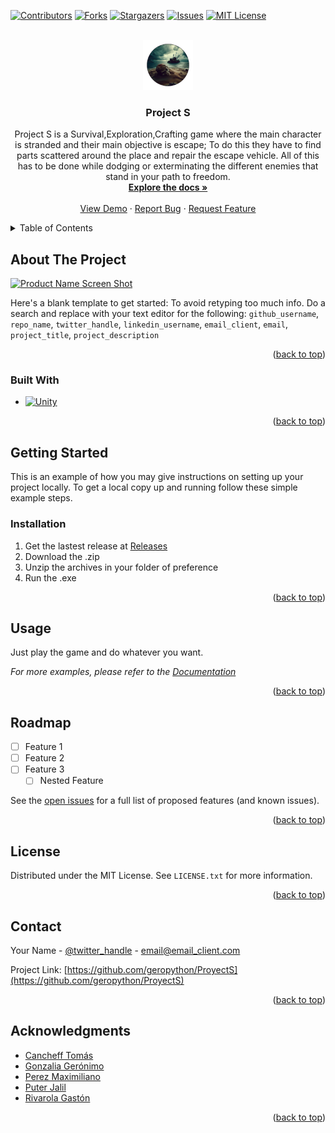 <a name="readme-top"></a>

[![Contributors][contributors-shield]][contributors-url]
[![Forks][forks-shield]][forks-url]
[![Stargazers][stars-shield]][stars-url]
[![Issues][issues-shield]][issues-url]
[![MIT License][license-shield]][license-url]



<!-- PROJECT LOGO -->
<br />
<div align="center">
  <a href="https://github.com/geropython/ProyectS">
    <img src="Wiki/logo.png" alt="Logo" width="80" height="80">
  </a>

<h3 align="center">Project S</h3>

  <p align="center">
    Project S is a Survival,Exploration,Crafting game where the main character is stranded and their main objective is escape; To do this they have to find parts scattered around the place and repair the escape vehicle. All of this has to be done while dodging or exterminating the different enemies that stand in your path to freedom.
    <br />
    <a href="https://github.com/geropython/ProyectS"><strong>Explore the docs »</strong></a>
    <br />
    <br />
    <a href="https://github.com/geropython/ProyectS">View Demo</a>
    ·
    <a href="https://github.com/geropython/ProyectS/issues">Report Bug</a>
    ·
    <a href="https://github.com/geropython/ProyectS/issues">Request Feature</a>
  </p>
</div>



<!-- TABLE OF CONTENTS -->
<details>
  <summary>Table of Contents</summary>
  <ol>
    <li>
      <a href="#about-the-project">About The Project</a>
      <ul>
        <li><a href="#built-with">Built With</a></li>
      </ul>
    </li>
    <li>
      <a href="#getting-started">Getting Started</a>
      <ul>
        <li><a href="#installation">Installation</a></li>
      </ul>
    </li>
    <li><a href="#usage">Usage</a></li>
    <li><a href="#roadmap">Roadmap</a></li>
    <li><a href="#license">License</a></li>
    <li><a href="#contact">Contact</a></li>
    <li><a href="#acknowledgments">Acknowledgments</a></li>
  </ol>
</details>



<!-- ABOUT THE PROJECT -->
## About The Project

[![Product Name Screen Shot][product-screenshot]](https://example.com)

Here's a blank template to get started: To avoid retyping too much info. Do a search and replace with your text editor for the following: `github_username`, `repo_name`, `twitter_handle`, `linkedin_username`, `email_client`, `email`, `project_title`, `project_description`

<p align="right">(<a href="#readme-top">back to top</a>)</p>



### Built With

* [![Unity][Unity.com]][Unity-url]

<p align="right">(<a href="#readme-top">back to top</a>)</p>



<!-- GETTING STARTED -->
## Getting Started

This is an example of how you may give instructions on setting up your project locally.
To get a local copy up and running follow these simple example steps.

### Installation

1. Get the lastest release at [Releases](https://github.com/geropython/ProyectS/releases)
2. Download the .zip
3. Unzip the archives in your folder of preference
4. Run the .exe

<p align="right">(<a href="#readme-top">back to top</a>)</p>



<!-- USAGE EXAMPLES -->
## Usage

Just play the game and do whatever you want.

_For more examples, please refer to the [Documentation](https://example.com)_

<p align="right">(<a href="#readme-top">back to top</a>)</p>



<!-- ROADMAP -->
## Roadmap

- [ ] Feature 1
- [ ] Feature 2
- [ ] Feature 3
    - [ ] Nested Feature

See the [open issues](https://github.com/geropython/ProyectS/issues) for a full list of proposed features (and known issues).

<p align="right">(<a href="#readme-top">back to top</a>)</p>



<!-- LICENSE -->
## License

Distributed under the MIT License. See `LICENSE.txt` for more information.

<p align="right">(<a href="#readme-top">back to top</a>)</p>



<!-- CONTACT -->
## Contact

Your Name - [@twitter_handle](https://twitter.com/twitter_handle) - email@email_client.com

Project Link: [https://github.com/geropython/ProyectS](https://github.com/geropython/ProyectS)

<p align="right">(<a href="#readme-top">back to top</a>)</p>



<!-- ACKNOWLEDGMENTS -->
## Acknowledgments

* [Cancheff Tomás](https://github.com/tomicancheff)
* [Gonzalia Gerónimo](https://github.com/geropython)
* [Perez Maximiliano](https://github.com/durzdor)
* [Puter Jalil](https://github.com/jalil96)
* [Rivarola Gastón](https://github.com/DaxterGaston)

<p align="right">(<a href="#readme-top">back to top</a>)</p>



<!-- MARKDOWN LINKS & IMAGES -->
[contributors-shield]: https://img.shields.io/github/contributors/geropython/ProyectS.svg?style=for-the-badge
[contributors-url]: https://github.com/geropython/ProyectS/graphs/contributors
[forks-shield]: https://img.shields.io/github/forks/geropython/ProyectS.svg?style=for-the-badge
[forks-url]: https://github.com/geropython/ProyectS/network/members
[stars-shield]: https://img.shields.io/github/stars/geropython/ProyectS.svg?style=for-the-badge
[stars-url]: https://github.com/geropython/ProyectS/stargazers
[issues-shield]: https://img.shields.io/github/issues/geropython/ProyectS.svg?style=for-the-badge
[issues-url]: https://github.com/geropython/ProyectS/issues
[license-shield]: https://img.shields.io/github/license/geropython/ProyectS.svg?style=for-the-badge
[license-url]: https://github.com/geropython/ProyectS/blob/master/LICENSE.txt
[linkedin-shield]: https://img.shields.io/badge/-LinkedIn-black.svg?style=for-the-badge&logo=linkedin&colorB=555
[linkedin-url]: https://linkedin.com/in/linkedin_username
[product-screenshot]: Wiki/screenshot.png
[Unity.com]: https://img.shields.io/badge/unity-000000?style=for-the-badge&logo=unity&logoColor=white
[Unity-url]: https://unity.com